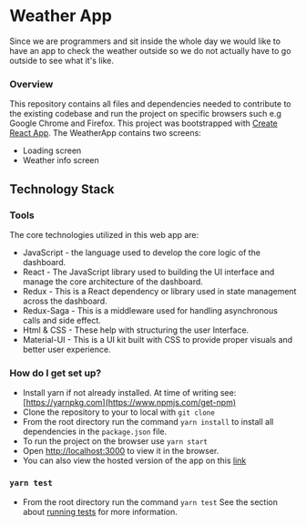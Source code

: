 # Weather App

Since we are programmers and sit inside the whole day we would like to have an app to check the weather outside so we do not
actually have to go outside to see what it's like.

### Overview ###

This repository contains all files and dependencies needed to contribute to the existing codebase and run the project on specific browsers such e.g Google Chrome and Firefox. This project was bootstrapped with [Create React App](https://github.com/facebook/create-react-app). The WeatherApp contains two screens:
* Loading screen
* Weather info screen

## Technology Stack

### Tools
The core technologies utilized in this web app are:

* JavaScript - the language used to develop the core logic of the dashboard.
* React - The JavaScript library used to building the UI interface and manage the core architecture of the dashboard.
* Redux - This is a React dependency or library used in state management across the dashboard.
* Redux-Saga - This is a middleware used for handling asynchronous calls and side effect.
* Html & CSS - These help with structuring the user Interface.
* Material-UI - This is a UI kit built with CSS to provide proper visuals and  better user experience.


### How do I get set up? ###

* Install yarn if not already installed. At time of writing see: [https://yarnpkg.com](https://www.npmjs.com/get-npm)
* Clone the repository to your to local with `git clone`
* From the root directory run the command `yarn install` to install all dependencies in the `package.json` file. 
* To run the project on the browser use `yarn start`
* Open [http://localhost:3000](http://localhost:3000) to view it in the browser.
* You can also view the hosted version of the app on this [link](https://nonxo.github.io/weather-app/)


### `yarn test`

* From the root directory run the command `yarn test`
See the section about [running tests](https://facebook.github.io/create-react-app/docs/running-tests) for more information.



